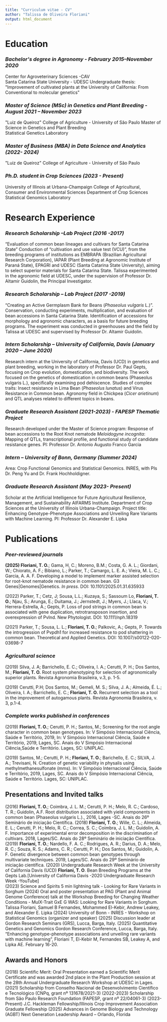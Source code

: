 ```yaml
---
title: "Curriculum vitae - CV"
author: "Talissa de Oliveira Floriani"
output: html_document
---
```



# **Education**
  
### *Bachelor's degree in Agronomy   - February 2015–November 2020*
Center for Agroveterinary Sciences -CAV  
Santa Catarina State University - UDESC
Undergraduate  thesis: "Improvement  of  cultivated  plants  at the  University  of  California: From  Conventional to molecular genetics"   

### *Master of Science (MSc) in Genetics and Plant Breeding  - August 2021 – November 2023*
"Luiz de Queiroz" College of Agriculture - University of São Paulo
Master of Science in Genetics and Plant Breeding  
Statistical Genetics Laboratory  

### *Master of Business (MBA) in Data Science and Analytics (2022- 2024)*
"Luiz de Queiroz" College of Agriculture - University of São Paulo

### *Ph.D. student in Crop Sciences (2023 - Present)*
University of Illinois at Urbana-Champaign
College of Agricultural, Consumer and Environmental Sciences
Department of Crop Sciences
Statistical Genomics Laboratory

# **Research Experience**  

### *Research Scholarship –Lab Project (2016 -2017)*   
“Evaluation of common bean lineages and cultivars for Santa Catarina State” Conduction of “cultivation and use value test (VCU)”, from the breeding programs of institutions as EMBRAPA (Brazilian Agricultural Research Corporation), IAPAR (Plant Breeding at Agronomic Institute of Paraná State), EPAGRI and UDESC (Santa Catarina State University), aiming to select superior materials for Santa Catarina State. Talissa experimented in the agronomic field at UDESC, under the supervision of Professor Dr. Altamir Guidolin, the Principal Investigator.  

### *Research Scholarship – Lab Project (2017 -2019)* 
“Creating an Active Germplasm Bank for Beans (*Phaseolus vulgaris* L.)”. Conservation, conducting experiments, multiplication, and evaluation of bean accessions in Santa Catarina State.  Identification  of  accessions  for  morphology  and  agronomic  characters,  as  a  basis  for  future  breeding programs. The experiment was conducted in greenhouses and the field by Talissa at UDESC and supervised by Professor Dr. Altamir Guidolin.  

### *Intern Scholarship – University of California, Davis (January 2020 – June 2020)*
Research  intern  at  the  University  of  California,  Davis  (UCD) in genetics  and  plant  breeding,  working in the laboratory of Professor Dr. Paul Gepts, focusing on Crop evolution, domestication, and biodiversity. The work focused on the genetics of domestication in common beans (Phaseolus vulgaris L.), specifically examining pod dehiscence. Studies of complex traits: Insect resistance in Lima Bean (*Phaseolus lunatus*) and Virus Resistance in Common bean. Agronomy field in Chickpea (*Cicer arietinum*) and QTL analyses related to different topics in beans.    

### *Graduate Research Assistant (2021-2023) - FAPESP Thematic Project*
Research developed under the Master of Science program: Response of bean accessions to the Root Knot nematode *Meloidogyne incognita*: Mapping of QTLs, transcriptional profile, and functional study of candidate resistance genes. PI: Professor Dr. Antonio Augusto Franco Garcia

### *Intern – University of Bonn, Germany (Summer 2024)*
Area: Crop Functional Genomics and Statistical Genomics. INRES, with PIs Dr. Peng Yu and Dr. Frank Hochholdigner.

### *Graduate Research Assistant (May 2023- Present)*
Scholar at the Artificial Intelligence for Future Agricultural Resilience, Management, and Sustainability AIFARMS Institute. 
Department of Crop Sciences at the University of Illinois Urbana-Champaign.
Project title: Enhancing Genotype-Phenotype Associations and Unveiling Rare Variants with Machine Learning. 
PI: Professor Dr. Alexander E. Lipka

# **Publications**

### *Peer-reviewed journals*

**(2025) Floriani, T. O.**; Gama, H, C.; Moreno, B.M.; Costa, G. A. L.; Giordani, W.; Chiorato, A. F.; Bibiano, L.; Parker, T.; Camargo, L. E. A.; Vieira, M. L. C.; Garcia, A. A. F. Developing a model to implement marker assisted selection for root-knot nematode resistance in common bean. G3 Genes|Genomes|Genetics. *In press.* DOI: 10.1101/2025.01.31.635933

(2022) Parker, T.; Cetz,  J; Sousa, L.L.;  Kuzaya,  S.; Sassoum Lo, **Floriani,  T. O.**; Njau, S.;  Arunga,  E.; Duitama, J.; Jernstedt, J.; Myers, J.; Llaca, V.; Herrera-Estrella, A.; Gepts, P. Loss of pod strings in common bean is associated with gene duplication, retrotransposon insertion, and overexpression of PvInd. New Phytologist. DOI: 10.1111/nph.18319

(2021) Parker,  T.;  Sousa,  L.  L.; **Floriani,  T.  O.**;  Palkovic,  A.;  Gepts,  P.  Towards  the  introgression  of  Pvpdh1  for increased resistance to pod shattering in common bean. Theoretical and Applied Genetics. DOI: 10.1007/s00122-020-03698-7

### *Agricultural science*

(2019) Silva,  J.  A;  Barrichello,  E.  C.;  Oliveira,  I.  A.;  Cerutti,  P.  H.;  Dos  Santos,  M.; **Floriani,  T.  O.**  Root  system phenotyping for selection of agronomically superior plants. Revista Agronomia Brasileira, v.3, p. 1-5.   

(2019) Cerutti, P.H; Dos Santos, M.; Gemeli, M. S.; Silva, J. A.; Almeida, É. L.; Oliveira, I. A.; Barrichello, E. C.; **Floriani,  T. O.** Recurrent selection as a tool in the improvement of autogamous  plants. Revista Agronomia Brasileira, v. 3, p.1-4.

### *Complete works published in conferences*  

(2019) **Floriani, T. O.**; Cerutti, P. H.; Santos, M.; Screening for the root angle character in common bean genotypes. In: V Simpósio Internacional Ciência, Saúde e Território, 2019, In: V Simpósio Internacional Ciência, Saúde e  Território,  2019,  Lages,  SC. Anais  do  V  Simpósio  Internacional  Ciência,Saúde  e  Território.  Lages,  SC: UNIPLAC.

(2019) Santos, M.; Cerutti, P. H.; **Floriani, T. O.**; Barichello, E. C.; SILVA, J. A.; Trevisani, N. Creation of genetic variability in physalis  using methylmethanesulfonate (mms). In: V Simpósio Internacional Ciência, Saúde e Território,  2019,  Lages,  SC. Anais  do  V  Simpósio  Internacional  Ciência,  Saúde  e  Território.  Lages,  SC: UNIPLAC.

## **Presentations and Invited talks**  

(2016) **Floriani, T. O.**; Coimbra, J. L. M.; Cerutti, P. H.; Melo, R. C.; Cardoso, T. R.; Guidolin, A.F. Root distribution associated with yield components in common bean (Phaseolus vulgaris L.)., 2016, Lages -SC. Anais do 26º Seminário de iniciação Científica. 
(2018) **Floriani, T. O.**; Wille, C. L.; Almeida, E. L.; Cerutti, P. H.; Melo, R. C.; Correa, S. C.; Coimbra,  J.  L.  M.;  Guidolin,  A.  F. Importance  of  experimental  error  decomposition  in  the  discrimination  of cultivars. 2018, Lages/SC. Anais do 28º Seminário de iniciação Científica.  
(2019)  **Floriani, T. O.**; Nardello, F. A. C.; Rodrigues, A. R.; Darius, D. A.; Melo, R. C.; Souza, R. S.; Adams, C. R.; Cerutti, P. H.; Dos Santos, M.; Guidolin, A. F. Genetic divergence between common bean genotypes through multivariate techniques. 2019, Lages/SC. Anais do 29º Seminário de iniciação científica. 
(2020) Undergraduate Research Week at the University of California Davis (UCD) **Floriani,  T.  O**. Bean  Breeding Programs at the Gepts Lab.[University of California Davis -2020 Undergraduate Research Week -YouTube]  
(2023) Science and Spirits 5 min lightning talk - Looking for Rare Variants in Sorghum
(2024) Oral and poster presentation at PAG (Plant and Animal Genome Conference) talk at the Workshop Breeding for Changing Weather Conditions - MulX-Trait GxE G WAS: Looking for Rare Variants in Sorghum. Talissa Floriani, Samuel B Fernandes, Mohammed El-Kebir, Andrew Leakey, and Alexander E. Lipka
(2024) University of Bonn - INRES - Workshop on Statistical Genomics (organizer and speaker)
(2025) Discussion leader at Gordon Research Seminars (GRS), Lucca, Barga, Italy. 
(2025) Quantitative Genetics and Genomics Gordon Research Conference, Lucca, Barga, Italy. “Enhancing genotype-phenotype associations and unveiling rare variants with machine learning”, Floriani T, El-Kebir M, Fernandes SB, Leakey A, and Lipka AE. February 16-20.

## **Awards and Honors**

(2018) Scientific Merit: Oral Presentation earned a Scientific Merit Certificate and was awarded 2nd place in the Plant Production session at the 28th Annual Undergraduate Research Workshop at UDESC in Lages.
(2021) Scholarship from Conselho Nacional de Desenvolvimento Científico e Tecnológico (CNPq, grant nº 131678/2021-3)
(2022-2023) Scholarship from São Paulo Research Foundation (FAPESP, grant nº 22/04061-3)
(2023-Present) J.C. Hackleman Fellowship/Illinois Crop Improvement Association Graduate Fellowship 
(2025) Advances in Genome Biology and Technology (AGBT) Next Generation Leadership Award – Orlando, Florida
